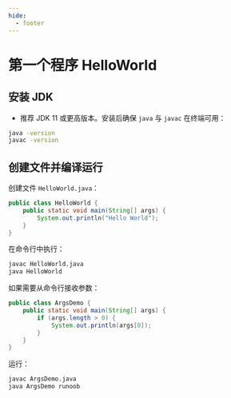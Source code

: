 ```yaml
---
hide:
  - footer
---
```

# 第一个程序 HelloWorld

## 安装 JDK

- 推荐 JDK 11 或更高版本。安装后确保 `java` 与 `javac` 在终端可用：

```bash
java -version
javac -version
```

## 创建文件并编译运行

创建文件 `HelloWorld.java`：

```java
public class HelloWorld {
    public static void main(String[] args) {
        System.out.println("Hello World");
    }
}
```

在命令行中执行：

```bash
javac HelloWorld.java
java HelloWorld
```

如果需要从命令行接收参数：

```java
public class ArgsDemo {
    public static void main(String[] args) {
        if (args.length > 0) {
            System.out.println(args[0]);
        }
    }
}
```

运行：

```bash
javac ArgsDemo.java
java ArgsDemo runoob
``` 